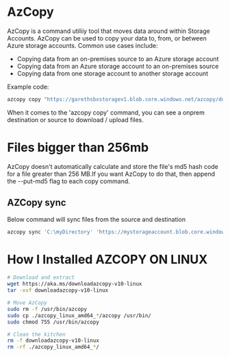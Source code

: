 # AzCopy

AzCopy is a command utiliiy tool that moves data around within Storage Accounts. AzCopy can be used to copy your data to, from, or between Azure storage accounts. Common use cases include:

* Copying data from an on-premises source to an Azure storage account
* Copying data from an Azure storage account to an on-premises source
* Copying data from one storage account to another storage account

Example code:

```bash
azcopy copy "https://garethsbxstoragev1.blob.core.windows.net/azcopy/download.png?sv=2024-11-04&ss=bfqt&srt=sco&sp=rwdlacupiytfx&se=2025-06-14T14:27:40Z&st=2025-06-14T06:27:40Z&spr=https&sig=dZO9JsX2RkXj5eNItL3HnJUKRGB%2FvnGF5gVI4ilHgQk%3D" "https://garethsbxstoragev2.blob.core.windows.net/azcopydestination?sv=2024-11-04&ss=bfqt&srt=sco&sp=rwdlacupiytfx&se=2025-06-14T14:28:33Z&st=2025-06-14T06:28:33Z&spr=https&sig=LSURm7uvrKt3OqkjkR62LBAndomdvr5%2BZETHCU7ryrg%3D"
```

When it comes to the 'azcopy copy' command, you can see a onprem destination or source to download / upload files. 

# Files bigger than 256mb

AzCopy doesn't automatically calculate and store the file's md5 hash code for a file greater than 256 MB.If you want AzCopy to do that, then append the --put-md5 flag to each copy command.


## AZCopy sync

Below command will sync files from the source and destination

```bash
azcopy sync 'C:\myDirectory' 'https://mystorageaccount.blob.core.windows.net/mycontainer' --recursive
```


# How I Installed AZCOPY ON LINUX

```bash
# Download and extract
wget https://aka.ms/downloadazcopy-v10-linux
tar -xvf downloadazcopy-v10-linux

# Move AzCopy
sudo rm -f /usr/bin/azcopy
sudo cp ./azcopy_linux_amd64_*/azcopy /usr/bin/
sudo chmod 755 /usr/bin/azcopy

# Clean the kitchen
rm -f downloadazcopy-v10-linux
rm -rf ./azcopy_linux_amd64_*/
```